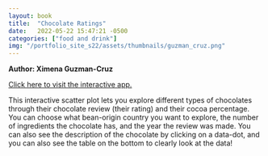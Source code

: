 ```yaml
---
layout: book
title:  "Chocolate Ratings"
date:   2022-05-22 15:47:21 -0500
categories: ["food and drink"]
img: "/portfolio_site_s22/assets/thumbnails/guzman_cruz.png"
---
```


<b>Author: Ximena Guzman-Cruz</b>

<a href="https://data-viz.it.wisc.edu/content/b6276b86-5d54-4ec4-a778-bf85aae247cd">Click here to visit the interactive app.</a>

This interactive scatter plot lets you explore different types of chocolates through their chocolate review (their rating) and their cocoa percentage. You can choose what bean-origin country you want to explore, the number of ingredients the chocolate has, and the year the review was made. You can also see the description of the chocolate by clicking on a data-dot, and you can also see the table on the bottom to clearly look at the data!

[jekyll-docs]: https://jekyllrb.com/docs/home
[jekyll-gh]:   https://github.com/jekyll/jekyll
[jekyll-talk]: https://talk.jekyllrb.com/
